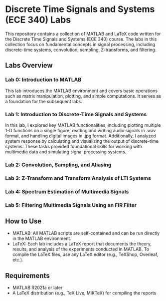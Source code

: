 # Discrete Time Signals and Systems (ECE 340) Labs

This repository contains a collection of MATLAB and LaTeX code written for the Discrete Time Signals and Systems (ECE 340) course. The labs in this collection focus on fundamental concepts in signal processing, including discrete-time systems, convolution, sampling, Z-transforms, and filtering.
## Labs Overview
### Lab 0: Introduction to MATLAB

This lab introduces the MATLAB environment and covers basic operations such as matrix manipulation, plotting, and simple computations. It serves as a foundation for the subsequent labs.

### Lab 1: Introduction to Discrete-Time Signals and Systems

In this lab, I explored key MATLAB functionalities, including plotting multiple 1-D functions on a single figure, reading and writing audio signals in .wav format, and handling digital images in .jpg format. Additionally, I analyzed system response by calculating and visualizing the output of discrete-time systems. These tasks provided foundational skills for working with multimedia data and simulating signal processing systems.
### Lab 2: Convolution, Sampling, and Aliasing

### Lab 3: Z-Transform and Transform Analysis of LTI Systems

### Lab 4: Spectrum Estimation of Multimedia Signals

### Lab 5: Filtering Multimedia Signals Using an FIR Filter

## How to Use

- MATLAB: All MATLAB scripts are self-contained and can be run directly in the MATLAB environment.
- LaTeX: Each lab includes a LaTeX report that documents the theory, results, and analysis of the experiments conducted in MATLAB. To compile the LaTeX files, use any LaTeX editor (e.g., TeXShop, Overleaf, etc.).

## Requirements
- MATLAB R2021a or later
- A LaTeX distribution (e.g., TeX Live, MiKTeX) for compiling the reports
